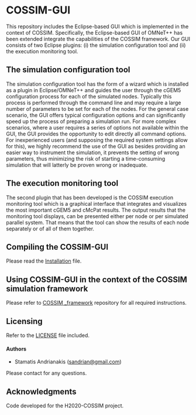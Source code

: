 # COSSIM-GUI

This repository includes the Eclipse-based GUI which is implemented in the context of COSSIM. Specifically, the Eclipse-based GUI of OMNeT++ has been extended integrate the capabilities of the COSSIM framework. Our GUI consists of two Eclipse plugins: (i) the simulation configuration tool and (ii) the execution monitoring tool.

## The simulation configuration tool

The simulation configuration tool has the form of a wizard which is installed as a plugin in Eclipse/OMNeT++ and guides the user through the cGEM5 configuration process for each of the simulated nodes. Typically this process is performed through the command line and may require a large number of parameters to be set for each of the nodes. For the general case scenario, the GUI offers typical configuration options and can significantly speed up the process of preparing a simulation run. For more complex scenarios, where a user requires a series of options not available within the GUI, the GUI provides the opportunity to edit directly all command options. For inexperienced users (and supposing the required system settings allow for this), we highly recommend the use of the GUI as besides providing an easier way to instrument the simulation, it prevents the setting of wrong parameters, thus minimizing the risk of starting a time-consuming simulation that will latterly be proven wrong or inadequate. 

## The execution monitoring tool

The second plugin that has been developed is the COSSIM execution monitoring tool which is a graphical interface that integrates and visualizes the most important cGEM5 and cMcPat results. The output results that the monitoring tool displays, can be presented either per node or per simulated parallel system. That means that the tool can show the results of each node separately or of all of them together.

## Compiling the COSSIM-GUI

Please read the [Installation](src/GuiInstallation.pdf) file.

## Using COSSIM-GUI in the context of the COSSIM simulation framework

Please refer to [COSSIM _framework](https://github.com/H2020-COSSIM/COSSIM_framework) repository for all required instructions.

## Licensing

Refer to the [LICENSE](LICENSE) file included.

#### Authors

* Stamatis Andrianakis (sandrian@gmail.com)

Please contact for any questions.

## Acknowledgments

Code developed for the H2020-COSSIM project.


